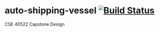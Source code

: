 # auto-shipping-vessel [![Build Status](https://travis-ci.org/willmarkley/auto-shipping-vessel.svg?branch=master)](https://travis-ci.org/willmarkley/auto-shipping-vessel)  
CSE 40522 Capstone Design
